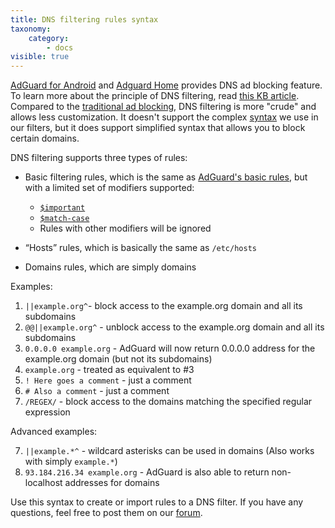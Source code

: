 ```yaml
---
title: DNS filtering rules syntax
taxonomy:
    category:
        - docs
visible: true
---
```



[AdGuard for Android](https://kb.adguard.com/en/android) and [Adguard Home](https://kb.adguard.com/ru/home) provides DNS ad blocking feature. To learn more about the principle of DNS filtering, read [this KB article](https://kb.adguard.com/en/general/dns-filtering-android). Compared to the [traditional ad blocking](https://kb.adguard.com/en/general/how-ad-blocking-works), DNS filtering is more "crude" and allows less customization. It doesn't support the complex [syntax](https://kb.adguard.com/en/general/how-to-create-your-own-ad-filters) we use in our filters, but it does support simplified syntax that allows you to block certain domains.

DNS filtering supports three types of rules:

* Basic filtering rules, which is the same as [AdGuard's basic rules](https://kb.adguard.com/en/general/how-to-create-your-own-ad-filters#basic-rules), but with a limited set of modifiers supported:

    * [`$important`](https://kb.adguard.com/en/general/how-to-create-your-own-ad-filters#important-modifier)
    * [`$match-case`](https://kb.adguard.com/en/general/how-to-create-your-own-ad-filters#match-case-modifier)
    * Rules with other modifiers will be ignored

* “Hosts” rules, which is basically the same as `/etc/hosts`
* Domains rules, which are simply domains

Examples:

1. `||example.org^`- block access to the example.org domain and all its subdomains
2. `@@||example.org^` - unblock access to the example.org domain and all its subdomains
3. `0.0.0.0 example.org` - AdGuard will now return 0.0.0.0 address for the example.org domain (but not its subdomains)
4. `example.org` - treated as equivalent to #3
4. `! Here goes a comment` - just a comment
5. `# Also a comment` - just a comment
6. `/REGEX/` - block access to the domains matching the specified regular expression

Advanced examples:

7. `||example.*^` - wildcard asterisks can be used in domains (Also works with simply `example.*`)
8. `93.184.216.34 example.org` - AdGuard is also able to return non-localhost addresses for domains

Use this syntax to create or import rules to a DNS filter. If you have any questions, feel free to post them on our [forum](https://forum.adguard.com/index.php?forums/69/).
